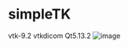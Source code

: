 # simpleTK

vtk-9.2
vtkdicom
Qt5.13.2
![image](https://user-images.githubusercontent.com/49086386/194545892-fba781c3-3554-40d1-9257-76456717d7c8.png)

